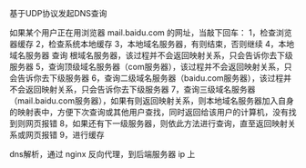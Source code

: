 基于UDP协议发起DNS查询

如果某个用户正在用浏览器 mail.baidu.com 的网址，当敲下回车：
1，检查浏览器缓存
2，检查系统本地缓存
3，本地域名服务器，有则结束，否则继续
4，本地域名服务器 查询 根域名服务器，该过程并不会返回映射关系，只会告诉你去下级服务器
5，查询顶级域名服务器（com服务器），该过程并不会返回映射关系，只会告诉你去下级服务器
6，查询二级域名服务器（baidu.com服务器），该过程并不会返回映射关系，只会告诉你去下级服务器
7，查询三级域名服务器（mail.baidu.com服务器），如果有则返回映射关系，则本地域名服务器加入自身的映射表中，方便下次查询或其他用户查找，同时返回给该用户的计算机，没有找到则网页报错
8，如果还有下一级服务器，则依此方法进行查询，直至返回映射关系或网页报错
9，进行缓存

dns解析，通过 nginx 反向代理，到后端服务器 ip 上
